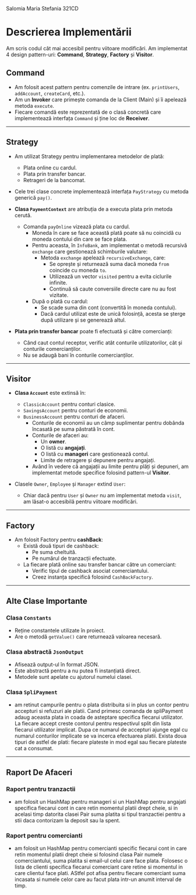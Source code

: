 Salomia Maria Stefania 321CD

# Descrierea Implementării

Am scris codul cât mai accesibil pentru viitoare modificări. Am implementat 4 design pattern-uri: **Command**, **Strategy**, **Factory** și **Visitor**.

## **Command**
- Am folosit acest pattern pentru comenzile de intrare (ex. `printUsers`, `addAccount`, `createCard`, etc.).
- Am un **Invoker** care primește comanda de la Client (Main) și îi apelează metoda `execute`.
- Fiecare comandă este reprezentată de o clasă concretă care implementează interfața `Command` și ține loc de **Receiver**.

---

## **Strategy**
- Am utilizat Strategy pentru implementarea metodelor de plată: 
  - Plata online cu cardul.
  - Plata prin transfer bancar.
  - Retrageri de la bancomat.
- Cele trei clase concrete implementează interfața `PayStrategy` cu metoda generică `pay()`.
- **Clasa `PaymentContext`** are atribuția de a executa plata prin metoda cerută.
  - Comanda `payOnline` vizează plata cu cardul.  
    - Moneda în care se face această plată poate să nu coincidă cu moneda contului din care se face plata.
    - Pentru aceasta, în `InfoBank`, am implementat o metodă recursivă `exchange` care gestionează schimburile valutare:
      - Metoda `exchange` apelează `recursiveExchange`, care:
        - Se oprește și returnează suma dacă moneda `from` coincide cu moneda `to`.
        - Utilizează un vector `visited` pentru a evita ciclurile infinite.
        - Continuă să caute conversiile directe care nu au fost vizitate.
    - După o plată cu cardul:
      - Se scade suma din cont (convertită în moneda contului).
      - Dacă cardul utilizat este de unică folosință, acesta se șterge după utilizare și se generează altul.

- **Plata prin transfer bancar** poate fi efectuată și către comercianți:
  - Când caut contul receptor, verific atât conturile utilizatorilor, cât și conturile comercianților.
  - Nu se adaugă bani în conturile comercianților.

---

## **Visitor**
- **Clasa `Account`** este extinsă în:
  - `ClassicAccount` pentru conturi clasice.
  - `SavingsAccount` pentru conturi de economii.
  - `BusinessAccount` pentru conturi de afaceri.
    - Conturile de economii au un câmp suplimentar pentru dobânda încasată pe suma păstrată în cont.
    - Conturile de afaceri au:
      - Un **owner**.
      - O listă cu **angajați**.
      - O listă cu **manageri** care gestionează contul.
      - Limite de retragere și depunere pentru angajați.
    - Având în vedere că angajații au limite pentru plăți și depuneri, am implementat metode specifice folosind pattern-ul **Visitor**.

- Clasele `Owner`, `Employee` și `Manager` extind `User`:
  - Chiar dacă pentru `User` și `Owner` nu am implementat metoda `visit`, am lăsat-o accesibilă pentru viitoare modificări.

---

## **Factory**
- Am folosit Factory pentru **cashBack**:
  - Există două tipuri de cashback:
    - Pe suma cheltuită.
    - Pe numărul de tranzacții efectuate.
  - La fiecare plată online sau transfer bancar către un comerciant:
    - Verific tipul de cashback asociat comerciantului.
    - Creez instanța specifică folosind `CashBackFactory`.

---

## Alte Clase Importante

### **Clasa `Constants`**
- Reține constantele utilizate în proiect.
- Are o metodă `getValue()` care returnează valoarea necesară.

### **Clasa abstractă `JsonOutput`**
- Afisează output-ul în format JSON.
- Este abstractă pentru a nu putea fi instanțiată direct.
- Metodele sunt apelate cu ajutorul numelui clasei.

### **Clasa `SpliPayment`**
 - am retinut campurile pentru o plata distribuita si in plus un contor pentru accepturi si refuzuri ale platii. Cand primesc comanda de spliPayment adaug aceasta plata in coada de asteptare specifica fiecarui utilizator. La fiecare accept creste contorul pentru respectivul split din lista fiecarui utilizator implicat. Dupa ce numarul de accepturi ajunge egal cu numarul conturilor implicate se va incerca efectuarea platii. Exista doua tipuri de astfel de plati: fiecare plateste in mod egal sau fiecare plateste cat a consumat.
--- 

## Raport De Afaceri

### **Raport pentru tranzactii**
 - am folosit un HashMap pentru manageri si un HashMap pentru angajati specifica fiecarui cont in care retin momentul platii drept cheie, si in acelasi timp datorita clasei Pair suma platita si tipul tranzactiei pentru a stii daca contorizam la deposit sau la spent.
 
### **Raport pentru comercianti**
  - am folosit un HashMap pentru comercianti specific fiecarui cont in care retin momentul platii drept cheie si folosind clasa Pair numele comerciantului, suma platita si email-ul celui care face plata. Folosesc o lista de clienti specifica fiecarui comerciant care retine si momentul in care clientul face plati. AStfel pot afisa pentru fiecare comerciant suma incasata si numele celor care au facut plata intr-un anumit interval de timp.

